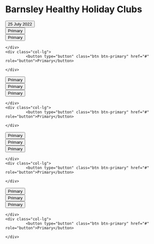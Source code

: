 <div class="jumbotron jumbotron-fluid">
  <div class="container">
    <h1 class="display-4">Barnsley Healthy Holiday Clubs</h1>
    <div class="container">
  <div class="row">
    <div class="col-lg">
      <button type="button" class="btn btn-primary" href="https://my.barnsley.gov.uk/events/38947/barnsley-gymnastics" role="button">25 July 2022</button>   
    </div>
    <div class="col-lg">
             <button type="button" class="btn btn-primary" href="#" role="button">Primary</button>   
    </div>
    <div class="col-lg">
             <button type="button" class="btn btn-primary" href="#" role="button">Primary</button>   

    </div>
    <div class="col-lg">
             <button type="button" class="btn btn-primary" href="#" role="button">Primary</button>   

    </div>
  </div>

<div class="row">
    <div class="col-lg">
      <button type="button" class="btn btn-primary" href="#" role="button">Primary</button>   
    </div>
    <div class="col-lg">
             <button type="button" class="btn btn-primary" href="#" role="button">Primary</button>   
    </div>
    <div class="col-lg">
             <button type="button" class="btn btn-primary" href="#" role="button">Primary</button>   

    </div>
    <div class="col-lg">
             <button type="button" class="btn btn-primary" href="#" role="button">Primary</button>   

    </div>
  </div>
      
<div class="row">
    <div class="col-lg">
      <button type="button" class="btn btn-primary" href="#" role="button">Primary</button>   
    </div>
    <div class="col-lg">
             <button type="button" class="btn btn-primary" href="#" role="button">Primary</button>   
    </div>
    <div class="col-lg">
             <button type="button" class="btn btn-primary" href="#" role="button">Primary</button>   

    </div>
    <div class="col-lg">
             <button type="button" class="btn btn-primary" href="#" role="button">Primary</button>   

    </div>
  </div>
      
<div class="row">
    <div class="col-lg">
      <button type="button" class="btn btn-primary" href="#" role="button">Primary</button>   
    </div>
    <div class="col-lg">
             <button type="button" class="btn btn-primary" href="#" role="button">Primary</button>   
    </div>
    <div class="col-lg">
             <button type="button" class="btn btn-primary" href="#" role="button">Primary</button>   

    </div>
    <div class="col-lg">
             <button type="button" class="btn btn-primary" href="#" role="button">Primary</button>   

    </div>
  </div>
      
</div>
  </div>
</div>
